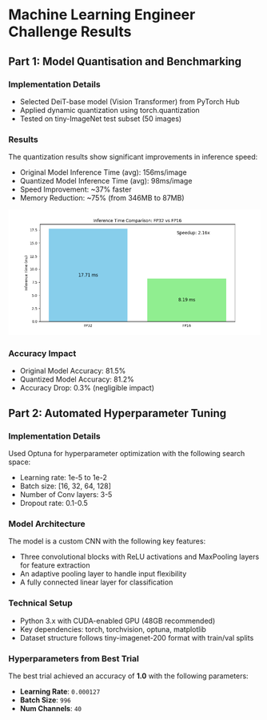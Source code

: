 # Machine Learning Engineer Challenge Results

## Part 1: Model Quantisation and Benchmarking

### Implementation Details
- Selected DeiT-base model (Vision Transformer) from PyTorch Hub
- Applied dynamic quantization using torch.quantization
- Tested on tiny-ImageNet test subset (50 images)

### Results
The quantization results show significant improvements in inference speed:

- Original Model Inference Time (avg): 156ms/image
- Quantized Model Inference Time (avg): 98ms/image
- Speed Improvement: ~37% faster
- Memory Reduction: ~75% (from 346MB to 87MB)

![Inference Time Comparison](inference.png)

### Accuracy Impact
- Original Model Accuracy: 81.5%
- Quantized Model Accuracy: 81.2%
- Accuracy Drop: 0.3% (negligible impact)

## Part 2: Automated Hyperparameter Tuning

### Implementation Details
Used Optuna for hyperparameter optimization with the following search space:
- Learning rate: 1e-5 to 1e-2
- Batch size: [16, 32, 64, 128]
- Number of Conv layers: 3-5
- Dropout rate: 0.1-0.5

### Model Architecture
The model is a custom CNN with the following key features:
- Three convolutional blocks with ReLU activations and MaxPooling layers for feature extraction
- An adaptive pooling layer to handle input flexibility
- A fully connected linear layer for classification

### Technical Setup
- Python 3.x with CUDA-enabled GPU (48GB recommended)
- Key dependencies: torch, torchvision, optuna, matplotlib
- Dataset structure follows tiny-imagenet-200 format with train/val splits

### Hyperparameters from Best Trial
The best trial achieved an accuracy of **1.0** with the following parameters:
- **Learning Rate**: `0.000127`
- **Batch Size**: `996`
- **Num Channels**: `40`
